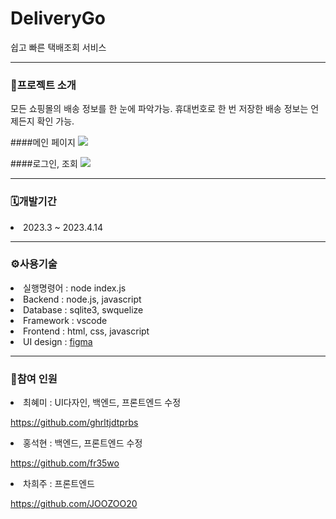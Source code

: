# DeliveryGo

쉽고 빠른 택배조회 서비스

-----------------
<h3>📂프로젝트 소개</h3>
모든 쇼핑몰의 배송 정보를 한 눈에 파악가능.
휴대번호로 한 번 저장한 배송 정보는 언제든지 확인 가능.


####메인 페이지
<img src="https://user-images.githubusercontent.com/105612931/236969565-6403a819-d40d-4aa0-b4a5-8aedd03648e4.gif">


####로그인, 조회
<img src="https://user-images.githubusercontent.com/105612931/236971071-c31620cc-6e77-4abf-a83c-4a0b6570406f.gif">


-------------

<h3>🗓개발기간</h3>
<li>2023.3 ~ 2023.4.14</li>

---------------

<h3>⚙사용기술</h3>
<li>실행명령어 : node index.js</li>
<li>Backend : node.js, javascript</li> 
<li>Database : sqlite3, swquelize</li> 
<li>Framework : vscode</li>
<li>Frontend : html, css, javascript</li> 
<li>UI design : <a href="https://www.figma.com/file/WyRUtzb4hv692v093dB03e/%ED%83%9D%EB%B0%B0%EA%B3%A0?type=design&node-id=149-4&t=WhuA6pmhMJ2UOhZn-0">figma</a></li>



----------------
<h3>👥참여 인원</h3>

<li>최혜미 : UI다자인, 백엔드, 프론트엔드 수정 

https://github.com/ghrltjdtprbs</li>
<li>홍석현 : 백엔드, 프론트엔드 수정

https://github.com/fr35wo</li>
<li>차희주 : 프론트엔드

https://github.com/JOOZOO20</li>
